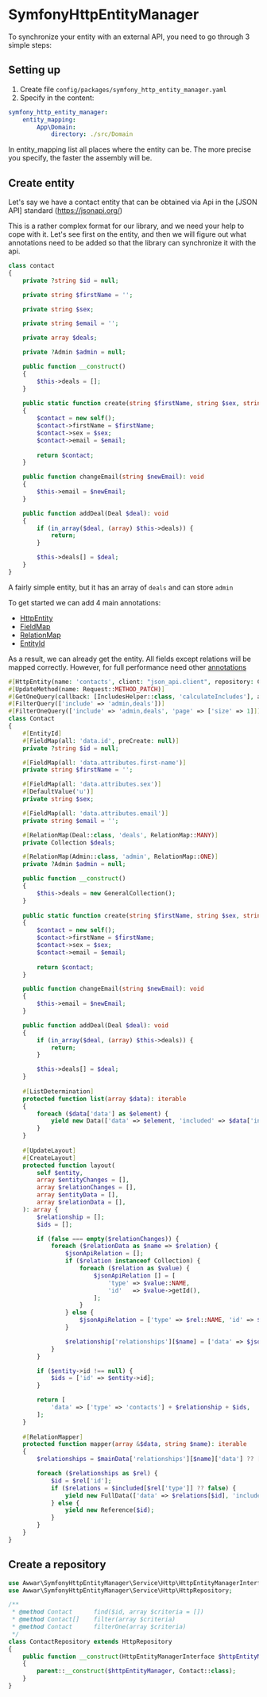 # SymfonyHttpEntityManager

To synchronize your entity with an external API, you need to go through 3 simple steps:

## Setting up

1) Create file `config/packages/symfony_http_entity_manager.yaml`
2) Specify in the content:

```yaml
symfony_http_entity_manager:
    entity_mapping:
        App\Domain:
            directory: ./src/Domain
```

In entity_mapping list all places where the entity can be. The more precise you specify, the faster the assembly will
be.

## Create entity

Let's say we have a contact entity that can be obtained via Api in the [JSON API] standard (https://jsonapi.org/)

This is a rather complex format for our library, and we need your help to cope with it. Let's see first on the entity,
and then we will figure out what annotations need to be added so that the library can synchronize it with the api.

```php
class contact
{
    private ?string $id = null;

    private string $firstName = '';

    private string $sex;

    private string $email = '';

    private array $deals;

    private ?Admin $admin = null;

    public function __construct()
    {
        $this->deals = [];
    }
    
    public static function create(string $firstName, string $sex, string $email): self
    {
        $contact = new self();
        $contact->firstName = $firstName;
        $contact->sex = $sex;
        $contact->email = $email;
        
        return $contact;
    }

    public function changeEmail(string $newEmail): void
    {
        $this->email = $newEmail;
    }

    public function addDeal(Deal $deal): void
    {
        if (in_array($deal, (array) $this->deals)) {
            return;
        }

        $this->deals[] = $deal;
    }
}
```

A fairly simple entity, but it has an array of `deals` and can store `admin`

To get started we can add 4 main annotations:

- [HttpEntity](ANNOTATIONS.md#httpentity)
- [FieldMap](ANNOTATIONS.md#fieldmap)
- [RelationMap](ANNOTATIONS.md#relationmap)
- [EntityId](ANNOTATIONS.md#entityid)

As a result, we can already get the entity. All fields except relations will be mapped correctly. However, for full
performance need other [annotations](ANNOTATIONS.md)

```php
#[HttpEntity(name: 'contacts', client: "json_api.client", repository: ContactRepository::class, delete: 'delete-admin/{id}')]
#[UpdateMethod(name: Request::METHOD_PATCH)]
#[GetOneQuery(callback: [IncludesHelper::class, 'calculateIncludes'], args: [self::class])]
#[FilterQuery(['include' => 'admin,deals'])]
#[FilterOneQuery(['include' => 'admin,deals', 'page' => ['size' => 1]])]
class Contact
{
    #[EntityId]
    #[FieldMap(all: 'data.id', preCreate: null)]
    private ?string $id = null;

    #[FieldMap(all: 'data.attributes.first-name')]
    private string $firstName = '';

    #[FieldMap(all: 'data.attributes.sex')]
    #[DefaultValue('u')]
    private string $sex;

    #[FieldMap(all: 'data.attributes.email')]
    private string $email = '';

    #[RelationMap(Deal::class, 'deals', RelationMap::MANY)]
    private Collection $deals;

    #[RelationMap(Admin::class, 'admin', RelationMap::ONE)]
    private ?Admin $admin = null;

    public function __construct()
    {
        $this->deals = new GeneralCollection();
    }
    
    public static function create(string $firstName, string $sex, string $email): self
    {
        $contact = new self();
        $contact->firstName = $firstName;
        $contact->sex = $sex;
        $contact->email = $email;
        
        return $contact;
    }

    public function changeEmail(string $newEmail): void
    {
        $this->email = $newEmail;
    }

    public function addDeal(Deal $deal): void
    {
        if (in_array($deal, (array) $this->deals)) {
            return;
        }

        $this->deals[] = $deal;
    }
    
    #[ListDetermination]
    protected function list(array $data): iterable
    {
        foreach ($data['data'] as $element) {
            yield new Data(['data' => $element, 'included' => $data['included']], $data['links']['next']);
        }
    }
    
    #[UpdateLayout]
    #[CreateLayout]
    protected function layout(
        self $entity,
        array $entityChanges = [],
        array $relationChanges = [],
        array $entityData = [],
        array $relationData = [],
    ): array {
        $relationship = [];
        $ids = [];

        if (false === empty($relationChanges)) {
            foreach ($relationData as $name => $relation) {
                $jsonApiRelation = [];
                if ($relation instanceof Collection) {
                    foreach ($relation as $value) {
                        $jsonApiRelation [] = [
                            'type' => $value::NAME,
                            'id'   => $value->getId(),
                        ];
                    }
                } else {
                    $jsonApiRelation = ['type' => $rel::NAME, 'id' => $rel->getId()];
                }

                $relationship['relationships'][$name] = ['data' => $jsonApiRelation];
            }
        }

        if ($entity->id !== null) {
            $ids = ['id' => $entity->id];
        }

        return [
            'data' => ['type' => 'contacts'] + $relationship + $ids,
        ];
    }
    
    #[RelationMapper]
    protected function mapper(array &$data, string $name): iterable
    {
        $relationships = $mainData['relationships'][$name]['data'] ?? [];

        foreach ($relationships as $rel) {
            $id = $rel['id'];
            if ($relations = $included[$rel['type']] ?? false) {
                yield new FullData(['data' => $relations[$id], 'included' => $data['included']]);
            } else {
                yield new Reference($id);
            }
        }
    }
}
```

## Create a repository

```php
use Awwar\SymfonyHttpEntityManager\Service\Http\HttpEntityManagerInterface;
use Awwar\SymfonyHttpEntityManager\Service\Http\HttpRepository;

/**
 * @method Contact      find($id, array $criteria = [])
 * @method Contact[]    filter(array $criteria)
 * @method Contact      filterOne(array $criteria)
 */
class ContactRepository extends HttpRepository
{
    public function __construct(HttpEntityManagerInterface $httpEntityManager)
    {
        parent::__construct($httpEntityManager, Contact::class);
    }
}
```

